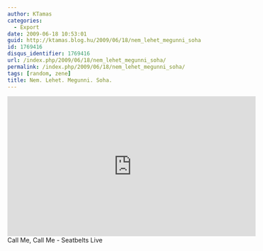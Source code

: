 ```yaml
---
author: KTamas
categories:
  - Export
date: 2009-06-18 10:53:01
guid: http://ktamas.blog.hu/2009/06/18/nem_lehet_megunni_soha
id: 1769416
disqus_identifier: 1769416
url: /index.php/2009/06/18/nem_lehet_megunni_soha/
permalink: /index.php/2009/06/18/nem_lehet_megunni_soha/
tags: [random, zene]
title: Nem. Lehet. Megunni. Soha.
---
```


<iframe width="560" height="315" src="https://www.youtube.com/embed/EaTfjBqw9JY" frameborder="0" allow="accelerometer; autoplay; encrypted-media; gyroscope; picture-in-picture" allowfullscreen></iframe>
Call Me, Call Me - Seatbelts Live

